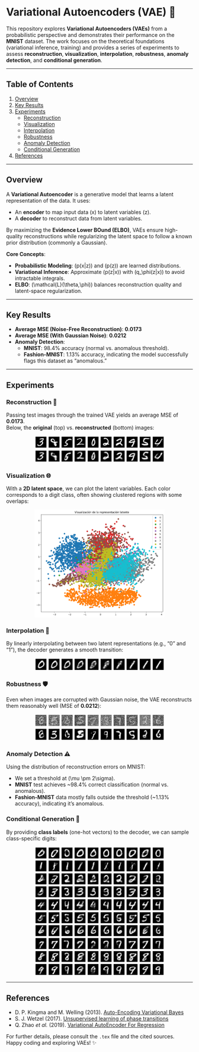 # Variational Autoencoders (VAE) 🚀

This repository explores **Variational Autoencoders (VAEs)** from a probabilistic perspective and demonstrates their performance on the **MNIST** dataset. The work focuses on the theoretical foundations (variational inference, training) and provides a series of experiments to assess **reconstruction**, **visualization**, **interpolation**, **robustness**, **anomaly detection**, and **conditional generation**.

---

## Table of Contents
1. [Overview](#overview)
2. [Key Results](#key-results)
3. [Experiments](#experiments)
   - [Reconstruction](#reconstruction)
   - [Visualization](#visualization)
   - [Interpolation](#interpolation)
   - [Robustness](#robustness)
   - [Anomaly Detection](#anomaly-detection)
   - [Conditional Generation](#conditional-generation)
4. [References](#references)

---

## Overview
A **Variational Autoencoder** is a generative model that learns a latent representation of the data. It uses:
- An **encoder** to map input data \(x\) to latent variables \(z\).
- A **decoder** to reconstruct data from latent variables.

By maximizing the **Evidence Lower BOund (ELBO)**, VAEs ensure high-quality reconstructions while regularizing the latent space to follow a known prior distribution (commonly a Gaussian).

**Core Concepts**:
- **Probabilistic Modeling**: \(p(x|z)\) and \(p(z)\) are learned distributions.
- **Variational Inference**: Approximate \(p(z|x)\) with \(q_\phi(z|x)\) to avoid intractable integrals.
- **ELBO**: \(\mathcal{L}(\theta,\phi)\) balances reconstruction quality and latent-space regularization.

---

## Key Results
- **Average MSE (Noise-Free Reconstruction)**: **0.0173**  
- **Average MSE (With Gaussian Noise)**: **0.0212**  
- **Anomaly Detection**:  
  - **MNIST**: 98.4% accuracy (normal vs. anomalous threshold).  
  - **Fashion-MNIST**: 1.13% accuracy, indicating the model successfully flags this dataset as “anomalous.”  

---

## Experiments

### Reconstruction 🔧
Passing test images through the trained VAE yields an average MSE of **0.0173**.  
Below, the **original** (top) vs. **reconstructed** (bottom) images:

<p align="center">
  <img src="./vae_images/original_reconstructed.png" alt="Original vs. Reconstructed" width="350">
</p>

### Visualization 🌐
With a **2D latent space**, we can plot the latent variables. Each color corresponds to a digit class, often showing clustered regions with some overlaps:

<p align="center">
  <img src="./vae_images/latent_visualization.png" alt="Latent Space Visualization" width="350">
</p>

### Interpolation 🔀
By linearly interpolating between two latent representations (e.g., “0” and “1”), the decoder generates a smooth transition:

<p align="center">
  <img src="./vae_images/interpolation.png" alt="Interpolation Between Classes" width="350">
</p>

### Robustness 🛡️
Even when images are corrupted with Gaussian noise, the VAE reconstructs them reasonably well (MSE of **0.0212**):

<p align="center">
  <img src="./vae_images/robustness.png" alt="Noisy vs. Reconstructed Images" width="350">
</p>

### Anomaly Detection ⚠️
Using the distribution of reconstruction errors on MNIST:
- We set a threshold at \(\mu \pm 2\sigma\).
- **MNIST** test achieves ~98.4% correct classification (normal vs. anomalous).
- **Fashion-MNIST** data mostly falls outside the threshold (~1.13% accuracy), indicating it’s anomalous.

### Conditional Generation 🎨
By providing **class labels** (one-hot vectors) to the decoder, we can sample class-specific digits:

<p align="center">
  <img src="./vae_images/conditional.png" alt="Conditional Generation" width="350">
</p>

---

## References
- D. P. Kingma and M. Welling (2013). [Auto-Encoding Variational Bayes](https://doi.org/10.48550/arXiv.1312.6114)  
- S. J. Wetzel (2017). [Unsupervised learning of phase transitions](https://doi.org/10.1103/PhysRevE.96.022140)  
- Q. Zhao *et al.* (2019). [Variational AutoEncoder For Regression](https://doi.org/10.48550/arXiv.1904.05948)  

For further details, please consult the `.tex` file and the cited sources.  
Happy coding and exploring VAEs! ✨  